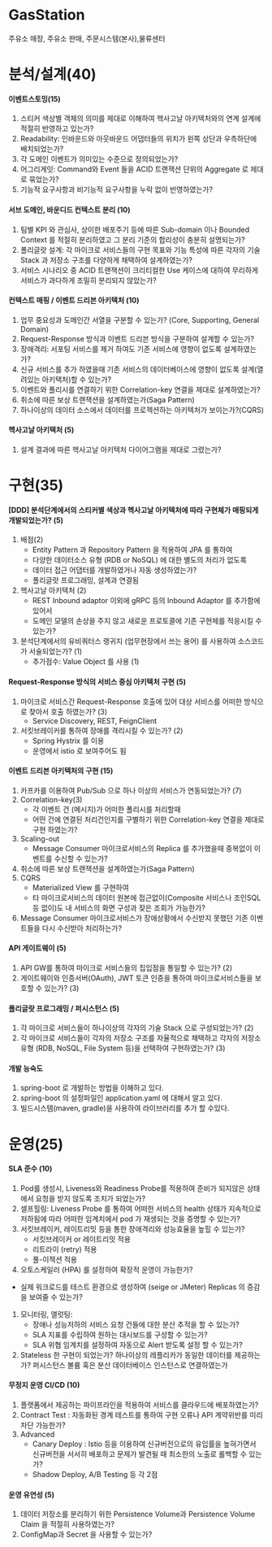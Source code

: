 # GasStation
주유소 매장, 주유소 판매, 주문시스템(본사),물류센터

# 분석/설계(40)
#### 이벤트스토밍(15)
1. 스티커 색상별 객체의 의미를 제대로 이해하여 헥사고날 아키텍처와의 연계 설계에 적절히 반영하고 있는가?
1. Readability: 인바운드와 아웃바운드 어댑터들의 위치가 왼쪽 상단과 우측하단에 배치되었는가?
1. 각 도메인 이벤트가 의미있는 수준으로 정의되었는가?
1. 어그리게잇: Command와 Event 들을 ACID 트랜잭션 단위의 Aggregate 로 제대로 묶었는가?
1. 기능적 요구사항과 비기능적 요구사항을 누락 없이 반영하였는가?

#### 서브 도메인, 바운디드 컨텍스트 분리 (10)
1. 팀별 KPI 와 관심사, 상이한 배포주기 등에 따른 Sub-domain 이나 Bounded Context 를 적절히 분리하였고 그 분리 기준의 합리성이 충분히 설명되는가?
1. 폴리글랏 설계: 각 마이크로 서비스들의 구현 목표와 기능 특성에 따른 각자의 기술 Stack 과 저장소 구조를 다양하게 채택하여 설계하였는가?
1. 서비스 시나리오 중 ACID 트랜잭션이 크리티컬한 Use 케이스에 대하여 무리하게 서비스가 과다하게 조밀히 분리되지 않았는가?

#### 컨텍스트 매핑 / 이벤트 드리븐 아키텍처 (10)
1. 업무 중요성과  도메인간 서열을 구분할 수 있는가? (Core, Supporting, General Domain)
1. Request-Response 방식과 이벤트 드리븐 방식을 구분하여 설계할 수 있는가?
1. 장애격리: 서포팅 서비스를 제거 하여도 기존 서비스에 영향이 없도록 설계하였는가?
1. 신규 서비스를 추가 하였을때 기존 서비스의 데이터베이스에 영향이 없도록 설계(열려있는 아키택처)할 수 있는가?
1. 이벤트와 폴리시를 연결하기 위한 Correlation-key 연결을 제대로 설계하였는가?
1. 취소에 따른 보상 트랜잭션을 설계하였는가(Saga Pattern)
1. 하나이상의 데이터 소스에서 데이터를 프로젝션하는 아키텍처가 보이는가?(CQRS)

#### 헥사고날 아키텍처 (5)
1. 설계 결과에 따른 헥사고날 아키텍처 다이어그램을 제대로 그렸는가?

# 구현(35)
#### [DDD] 분석단계에서의 스티커별 색상과 헥사고날 아키텍처에 따라 구현체가 매핑되게 개발되었는가? (5)
1. 배점(2)
   * Entity Pattern 과 Repository Pattern 을 적용하여 JPA 를 통하여 
   * 다양한 데이터소스 유형 (RDB or NoSQL) 에 대한 별도의 처리가 없도록 
   * 데이터 접근 어댑터를 개발하였거나 자동 생성하였는가? 
   * 폴리글랏 프로그래밍, 설계과 연결됨
3. 헥사고날 아키텍처 (2) 
   * REST Inbound adaptor 이외에 gRPC 등의 Inbound Adaptor 를 추가함에 있어서 
   * 도메인 모델의 손상을 주지 않고 새로운 프로토콜에 기존 구현체를 적응시킬 수 있는가?
5. 분석단계에서의 유비쿼터스 랭귀지 (업무현장에서 쓰는 용어) 를 사용하여 소스코드가 서술되었는가? (1)
   * 추가점수: Value Object 를 사용 (1)

#### Request-Response 방식의 서비스 중심 아키텍처 구현 (5)
1. 마이크로 서비스간 Request-Response 호출에 있어 대상 서비스를 어떠한 방식으로 찾아서 호출 하였는가? (3)
   * Service Discovery, REST, FeignClient
3. 서킷브레이커를 통하여  장애를 격리시킬 수 있는가? (2)
   * Spring Hystrix 를 이용
   * 운영에서 istio 로 보여주어도 됨

#### 이벤트 드리븐 아키텍처의 구현 (15)
1. 카프카를 이용하여 Pub/Sub 으로 하나 이상의 서비스가 연동되었는가? (7)
1. Correlation-key(3)
   * 각 이벤트 건 (메시지)가 어떠한 폴리시를 처리할때 
   * 어떤 건에 연결된 처리건인지를 구별하기 위한 Correlation-key 연결을 제대로 구현 하였는가?
3. Scaling-out
   * Message Consumer 마이크로서비스의 Replica 를 추가했을때 중복없이 이벤트를 수신할 수 있는가? 
5. 취소에 따른 보상 트랜잭션을 설계하였는가(Saga Pattern)
6. CQRS
   * Materialized View 를 구현하여
   * 타 마이크로서비스의 데이터 원본에 접근없이(Composite 서비스나 조인SQL 등 없이)도 내 서비스의 화면 구성과 잦은 조회가 가능한가?
8. Message Consumer 마이크로서비스가 장애상황에서 수신받지 못했던 기존 이벤트들을 다시 수신받아 처리하는가?

#### API 게이트웨이 (5)
1. API GW를 통하여 마이크로 서비스들의 집입점을 통일할 수 있는가? (2)
1. 게이트웨이와 인증서버(OAuth), JWT 토큰 인증을 통하여 마이크로서비스들을 보호할 수 있는가? (3)

#### 폴리글랏 프로그래밍 / 퍼시스턴스 (5)
1. 각 마이크로 서비스들이 하나이상의 각자의 기술 Stack 으로 구성되었는가? (2)
1. 각 마이크로 서비스들이 각자의 저장소 구조를 자율적으로 채택하고 각자의 저장소 유형 (RDB, NoSQL, File System 등)을 선택하여 구현하였는가? (3)

#### 개발 능숙도
1. spring-boot 로 개발하는 방법을 이해하고 있다.
1. spring-boot 의 설정파일인 application.yaml 에 대해서 알고 있다.
1. 빌드시스템(maven, gradle)을 사용하여 라이브러리를 추가 할 수있다.

# 운영(25)
#### SLA 준수 (10)
1. Pod를 생성시, Liveness와 Readiness Probe를 적용하여 준비가 되지않은 상태에서 요청을 받지 않도록 조치가 되었는가? 
1. 셀프힐링: Liveness Probe 를 통하여 어떠한 서비스의 health 상태가 지속적으로 저하됨에 따라 어떠한 임계치에서 pod 가 재생되는 것을 증명할 수 있는가? 
1. 서킷브레이커, 레이트리밋 등을 통한 장애격리와 성능효율을 높힐 수 있는가?
   * 서킷브레이커 or 레이트리밋 적용
   * 리트라이 (retry) 적용
   * 풀-이젝션 적용 
1. 오토스케일러 (HPA) 를 설정하여 확장적 운영이 가능한가?
* 실제 워크로드를 테스트 환경으로 생성하여 (seige  or JMeter) Replicas 의 증감을 보여줄 수 있는가?
1. 모니터링, 앨럿팅: 
   * 장애나 성능저하의 서비스 요청 건들에 대한 분산 추적을 할 수 있는가?
   * SLA 지표를 수립하여 원하는 대시보드를 구성할 수 있는가?
   * SLA 위협 임계치를 설정하여 자동으로 Alert 받도록 설정 할 수 있는가?
1. Stateless 한 구현이 되었는가? 하나이상의 레플리카가 동일한 데이터를 제공하는가? 퍼시스턴스 볼륨 혹은 분산 데이터베이스 인스턴스로 연결하였는가

#### 무정지 운영 CI/CD (10)
1. 플랫폼에서 제공하는 파이프라인을 적용하여 서비스를 클라우드에 배포하였는가? 
1. Contract Test :  자동화된 경계 테스트를 통하여 구현 오류나 API 계약위반를 미리 차단 가능한가? 
1. Advanced
   * Canary Deploy :  Istio 등을 이용하여 신규버전으로의 유입률을 높혀가면서 신규버전을 서서히 배포하고 문제가 발견될 때 최소한의 노출로 롤백할 수 있는가? 
   * Shadow Deploy, A/B Testing 등 각 2점

#### 운영 유연성 (5)
1. 데이터 저장소를 분리하기 위한 Persistence Volume과 Persistence Volume Claim 을 적절히 사용하였는가? 
1. ConfigMap과 Secret 을 사용할 수 있는가? 
